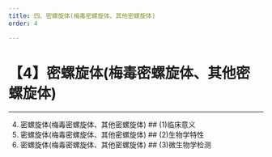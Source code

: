 ```yaml
---
title: 四、密螺旋体(梅毒密螺旋体、其他密螺旋体)
order: 4

---
```


# 【4】密螺旋体(梅毒密螺旋体、其他密螺旋体)

<kaodian :text="'微生物学检验记忆卡'" />

<!-- ###### 第十九章 螺旋体

> 微生物学检验 -->

<beitiW/>

---

4. 密螺旋体(梅毒密螺旋体、其他密螺旋体) ## (1)临床意义
   <son :text="'微生物学检验记忆卡'" text1="(1)临床意义" :textOption="[['掌握',' 相关专业知识','专业知识'],['掌握',' 相关专业知识','专业知识'],['熟练掌握',' 相关专业知识','专业知识']]" />
5. 密螺旋体(梅毒密螺旋体、其他密螺旋体) ## (2)生物学特性
   <son :text="'微生物学检验记忆卡'" text1="(2)生物学特性" :textOption="[['掌握',' 基本知识','专业知识'],['掌握',' 基本知识','专业知识'],['熟练掌握',' 基本知识','专业知识']]" />
6. 密螺旋体(梅毒密螺旋体、其他密螺旋体) ## (3)微生物学检测
   <son :text="'微生物学检验记忆卡'" text1="(3)微生物学检测" :textOption="[['掌握','专业知识','专业实践能力'],['掌握','专业知识','专业实践能力'],['熟练掌握','专业知识','专业实践能力']]" />
